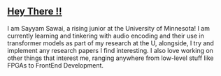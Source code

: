 ## [Hey There !!](https://www.youtube.com/watch?v=dQw4w9WgXcQ&ab_channel=RickAstleyVEVO)

I am Sayyam Sawai, a rising junior at the University of Minnesota! I am currently learning and tinkering with audio encoding and their use in transformer models as part of my research at the U, alongside, I try and implement any research papers I find interesting. I also love working on other things that interest me, ranging anywhere from low-level stuff like FPGAs to FrontEnd Development. 

